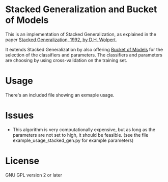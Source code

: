Stacked Generalization and Bucket of Models
==========================================

This is an implementation of Stacked Generalization, as explained in the paper [Stacked Generalization, 1992, by D.H. Wolpert](http://www.machine-learning.martinsewell.com/ensembles/stacking/Wolpert1992.pdf). 

It extends Stacked Generalization by also offering [Bucket of Models](https://en.wikipedia.org/wiki/Ensemble_learning#Bucket_of_models) for the selection of the classifiers and parameters.  The classifiers and parameters are choosing by using cross-validation on the training set.

Usage
=====

There's an included file showing an exmaple usage.


Issues
======

 - This algorithm is very computationally expensive, but as long as the parameters are not set to high, it should be feasible.  (see the file example_usage_stacked_gen.py for example parameters)

License
=======

GNU GPL version 2 or later

